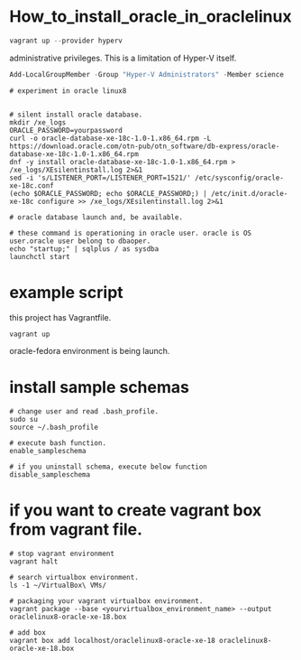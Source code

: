 # How_to_install_oracle_in_oraclelinux

```powershell
vagrant up --provider hyperv
```

administrative privileges. This is a limitation of Hyper-V itself.

```powershell
Add-LocalGroupMember -Group "Hyper-V Administrators" -Member science
```


```shell
# experiment in oracle linux8


# silent install oracle database.
mkdir /xe_logs 
ORACLE_PASSWORD=yourpassword
curl -o oracle-database-xe-18c-1.0-1.x86_64.rpm -L https://download.oracle.com/otn-pub/otn_software/db-express/oracle-database-xe-18c-1.0-1.x86_64.rpm
dnf -y install oracle-database-xe-18c-1.0-1.x86_64.rpm > /xe_logs/XEsilentinstall.log 2>&1
sed -i 's/LISTENER_PORT=/LISTENER_PORT=1521/' /etc/sysconfig/oracle-xe-18c.conf
(echo $ORACLE_PASSWORD; echo $ORACLE_PASSWORD;) | /etc/init.d/oracle-xe-18c configure >> /xe_logs/XEsilentinstall.log 2>&1
```

```shell
# oracle database launch and, be available.

# these command is operationing in oracle user. oracle is OS user.oracle user belong to dbaoper.
echo "startup;" | sqlplus / as sysdba
launchctl start
```
# example script
this project has Vagrantfile.
```shell
vagrant up
```
oracle-fedora environment is being launch.

# install sample schemas

```shell
# change user and read .bash_profile.
sudo su
source ~/.bash_profile

# execute bash function.
enable_sampleschema

# if you uninstall schema, execute below function
disable_sampleschema
```

# if you want to create vagrant box from vagrant file.

```shell
# stop vagrant environment
vagrant halt

# search virtualbox environment.
ls -1 ~/VirtualBox\ VMs/

# packaging your vagrant virtualbox environment. 
vagrant package --base <yourvirtualbox_environment_name> --output oraclelinux8-oracle-xe-18.box

# add box
vagrant box add localhost/oraclelinux8-oracle-xe-18 oraclelinux8-oracle-xe-18.box
```